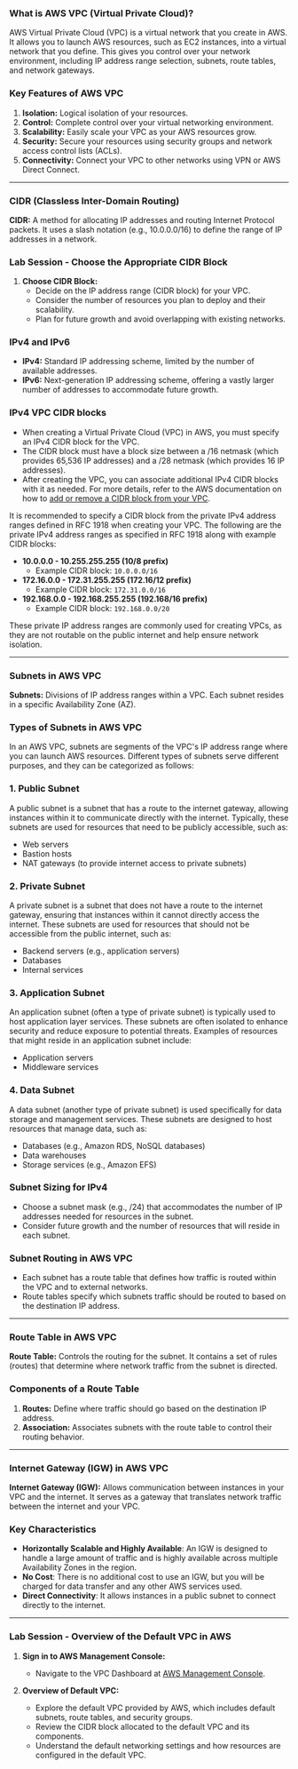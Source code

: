 ### What is AWS VPC (Virtual Private Cloud)?

AWS Virtual Private Cloud (VPC) is a virtual network that you create in AWS. It allows you to launch AWS resources, such as EC2 instances, into a virtual network that you define. This gives you control over your network environment, including IP address range selection, subnets, route tables, and network gateways.

### Key Features of AWS VPC

1. **Isolation:** Logical isolation of your resources.
2. **Control:** Complete control over your virtual networking environment.
3. **Scalability:** Easily scale your VPC as your AWS resources grow.
4. **Security:** Secure your resources using security groups and network access control lists (ACLs).
5. **Connectivity:** Connect your VPC to other networks using VPN or AWS Direct Connect.
----
### CIDR (Classless Inter-Domain Routing)

**CIDR:** A method for allocating IP addresses and routing Internet Protocol packets. It uses a slash notation (e.g., 10.0.0.0/16) to define the range of IP addresses in a network.

### Lab Session - Choose the Appropriate CIDR Block

1. **Choose CIDR Block:**
   - Decide on the IP address range (CIDR block) for your VPC.
   - Consider the number of resources you plan to deploy and their scalability.
   - Plan for future growth and avoid overlapping with existing networks.

### IPv4 and IPv6

- **IPv4:** Standard IP addressing scheme, limited by the number of available addresses.
- **IPv6:** Next-generation IP addressing scheme, offering a vastly larger number of addresses to accommodate future growth.

### IPv4 VPC CIDR blocks
- When creating a Virtual Private Cloud (VPC) in AWS, you must specify an IPv4 CIDR block for the VPC.
- The CIDR block must have a block size between a /16 netmask (which provides 65,536 IP addresses) and a /28 netmask (which provides 16 IP addresses).
- After creating the VPC, you can associate additional IPv4 CIDR blocks with it as needed. For more details, refer to the AWS documentation on how to [add or remove a CIDR block from your VPC](https://docs.aws.amazon.com/vpc/latest/userguide/VPC_Subnets.html#vpc-resize).

It is recommended to specify a CIDR block from the private IPv4 address ranges defined in RFC 1918 when creating your VPC. The following are the private IPv4 address ranges as specified in RFC 1918 along with example CIDR blocks:

- **10.0.0.0 - 10.255.255.255 (10/8 prefix)**
  - Example CIDR block: `10.0.0.0/16`
- **172.16.0.0 - 172.31.255.255 (172.16/12 prefix)**
  - Example CIDR block: `172.31.0.0/16`
- **192.168.0.0 - 192.168.255.255 (192.168/16 prefix)**
  - Example CIDR block: `192.168.0.0/20`

These private IP address ranges are commonly used for creating VPCs, as they are not routable on the public internet and help ensure network isolation.

----
### Subnets in AWS VPC

**Subnets:** Divisions of IP address ranges within a VPC. Each subnet resides in a specific Availability Zone (AZ).

### Types of Subnets in AWS VPC
In an AWS VPC, subnets are segments of the VPC's IP address range where you can launch AWS resources. Different types of subnets serve different purposes, and they can be categorized as follows:

### 1. Public Subnet
A public subnet is a subnet that has a route to the internet gateway, allowing instances within it to communicate directly with the internet. Typically, these subnets are used for resources that need to be publicly accessible, such as:

- Web servers
- Bastion hosts
- NAT gateways (to provide internet access to private subnets)

### 2. Private Subnet
A private subnet is a subnet that does not have a route to the internet gateway, ensuring that instances within it cannot directly access the internet. These subnets are used for resources that should not be accessible from the public internet, such as:

- Backend servers (e.g., application servers)
- Databases
- Internal services

### 3. Application Subnet
An application subnet (often a type of private subnet) is typically used to host application layer services. These subnets are often isolated to enhance security and reduce exposure to potential threats. Examples of resources that might reside in an application subnet include:

- Application servers
- Middleware services

### 4. Data Subnet
A data subnet (another type of private subnet) is used specifically for data storage and management services. These subnets are designed to host resources that manage data, such as:

- Databases (e.g., Amazon RDS, NoSQL databases)
- Data warehouses
- Storage services (e.g., Amazon EFS)

### Subnet Sizing for IPv4

- Choose a subnet mask (e.g., /24) that accommodates the number of IP addresses needed for resources in the subnet.
- Consider future growth and the number of resources that will reside in each subnet.

### Subnet Routing in AWS VPC

- Each subnet has a route table that defines how traffic is routed within the VPC and to external networks.
- Route tables specify which subnets traffic should be routed to based on the destination IP address.
---
### Route Table in AWS VPC

**Route Table:** Controls the routing for the subnet. It contains a set of rules (routes) that determine where network traffic from the subnet is directed.

### Components of a Route Table

1. **Routes:** Define where traffic should go based on the destination IP address.
2. **Association:** Associates subnets with the route table to control their routing behavior.
----
### Internet Gateway (IGW) in AWS VPC

**Internet Gateway (IGW):** Allows communication between instances in your VPC and the internet. It serves as a gateway that translates network traffic between the internet and your VPC.
### Key Characteristics

- **Horizontally Scalable and Highly Available**: An IGW is designed to handle a large amount of traffic and is highly available across multiple Availability Zones in the region.
- **No Cost**: There is no additional cost to use an IGW, but you will be charged for data transfer and any other AWS services used.
- **Direct Connectivity**: It allows instances in a public subnet to connect directly to the internet.
----
### Lab Session - Overview of the Default VPC in AWS

1. **Sign in to AWS Management Console:**
   - Navigate to the VPC Dashboard at [AWS Management Console](https://console.aws.amazon.com/vpc/).

2. **Overview of Default VPC:**
   - Explore the default VPC provided by AWS, which includes default subnets, route tables, and security groups.
   - Review the CIDR block allocated to the default VPC and its components.
   - Understand the default networking settings and how resources are configured in the default VPC.
